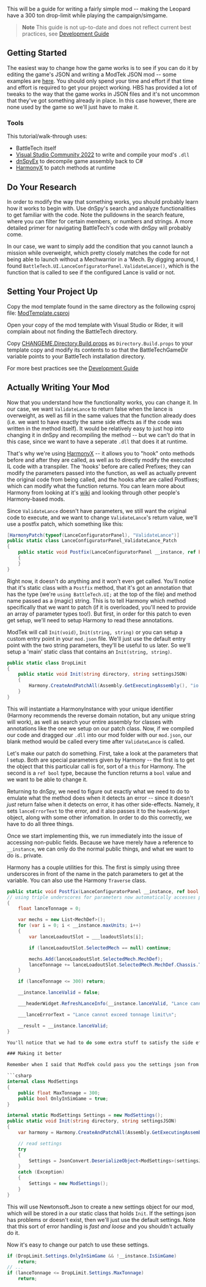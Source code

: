 This will be a guide for writing a fairly simple mod -- making the Leopard have a 300 ton drop-limit while playing the campaign/simgame.

> **Note**
> This guide is not up-to-date and does not reflect current best practices, see [Development Guide](DEVELOPMENT_GUIDE.md)

## Getting Started

The easiest way to change how the game works is to see if you can do it by editing the game's JSON and writing a ModTek JSON mod -- some examples are [here](Writing-ModTek-JSON-mods.md). You should only spend your time and effort if that time and effort is required to get your project working. HBS has provided a lot of tweaks to the way that the game works in JSON files and it's not uncommon that they've got something already in place. In this case however, there are none used by the game so we'll just have to make it.

### Tools

This tutorial/walk-through uses:

* BattleTech itself
* [Visual Studio Community 2022](https://www.visualstudio.com/downloads/) to write and compile your mod's `.dll`
* [dnSpyEx](https://github.com/dnSpyEx/dnSpy) to decompile game assembly back to C#
* [HarmonyX](https://github.com/BepInEx/HarmonyX) to patch methods at runtime

## Do Your Research

In order to modify the way that something works, you should probably learn how it works to begin with. Use dnSpy's search and analyze functionalities to get familiar with the code. Note the pulldowns in the search feature, where you can filter for certain members, or numbers and strings. A more detailed primer for navigating BattleTech's code with dnSpy will probably come.

In our case, we want to simply add the condition that you cannot launch a mission while overweight, which pretty closely matches the code for not being able to launch without a Mechwarrior in a 'Mech. By digging around, I found `BattleTech.UI.LanceConfiguratorPanel.ValidateLance()`, which is the function that is called to see if the configured Lance is valid or not.

## Setting Your Project Up

Copy the mod template found in the same directory as the following csproj file: [ModTemplate.csproj](../examples/ModTemplate/ModTemplate.csproj)

Open your copy of the mod template with Visual Studio or Rider, it will complain about not finding the BattleTech directory.

Copy [CHANGEME.Directory.Build.props](../CHANGEME.Directory.Build.props) as `Directory.Build.props` to your template copy and modify its contents to so that the BattleTechGameDir variable points to your BattleTech installation directory.

For more best practices see the [Development Guide](DEVELOPMENT_GUIDE.md)

## Actually Writing Your Mod

Now that you understand how the functionality works, you can change it. In our case, we want `ValidateLance` to return false when the lance is overweight, as well as fill in the same values that the function already does (i.e. we want to have exactly the same side effects as if the code was written in the method itself). It would be relatively easy to just hop into changing it in dnSpy and recompiling the method -- but we can't do that in this case, since we want to have a seperate `.dll` that does it at runtime.

That's why we're using [HarmonyX](https://github.com/BepInEx/HarmonyX) -- it allows you to "hook" onto methods before and after they are called, as well as to directly modify the executed IL code with a transpiler. The 'hooks' before are called Prefixes; they can modify the parameters passed into the function, as well as actually prevent the original code from being called, and the hooks after are called Postfixes; which can modify what the function returns. You can learn more about Harmony from looking at it's [wiki](https://github.com/pardeike/Harmony/wiki) and looking through other people's Harmony-based mods.

Since `ValidateLance` doesn't have parameters, we still want the original code to execute, and we want to change `ValidateLance`'s return value, we'll use a postfix patch, which something like this:

```csharp
[HarmonyPatch(typeof(LanceConfiguratorPanel), "ValidateLance")]
public static class LanceConfiguratorPanel_ValidateLance_Patch
{
    public static void Postfix(LanceConfiguratorPanel __instance, ref bool __result)
    {
    }
}
```

Right now, it doesn't do anything and it won't even get called. You'll notice that it's static class with a `Postfix` method, that it's got an annotation that has the type (we're `using BattleTech.UI;` at the top of the file) and method name passed as a (magic) string. This is to tell Harmony which method specifically that we want to patch (if it is overloaded, you'll need to provide an array of parameter types too!). But first, in order for this patch to even get setup, we'll need to setup Harmony to read these annotations.

ModTek will call `Init(void)`, `Init(string, string)` or you can setup a custom entry point in your `mod.json` file. We'll just use the default entry point with the two string parameters, they'll be useful to us later. So we'll setup a 'main' static class that contains an `Init(string, string)`.

```csharp
public static class DropLimit
{
    public static void Init(string directory, string settingsJSON)
    {
        Harmony.CreateAndPatchAll(Assembly.GetExecutingAssembly(), "io.github.mpstark.DropLimit");
    }
}
```

This will instantiate a HarmonyInstance with your unique identifier (Harmony recommends the reverse domain notation, but any unique string will work), as well as search your entire assembly for classes with annotations like the one we setup on our patch class. Now, if we compiled our code and dragged our `.dll` into our mod folder with our `mod.json`, our blank method would be called every time after `ValidateLance` is called.

Let's make our patch do something. First, take a look at the parameters that I setup. Both are special parameters given by Harmony -- the first is to get the object that this particular call is for, sort of a `this` for Harmony. The second is a `ref bool` type, because the function returns a `bool` value and we want to be able to change it.

Returning to dnSpy, we need to figure out exactly what we need to do to emulate what the method does when it detects an error -- since it doesn't *just* return false when it detects on error, it has other side-effects. Namely, it sets `lanceErrorText` to the error, and it also passes it to the `headerWidget` object, along with some other infomation. In order to do this correctly, we have to do all three things.

Once we start implementing this, we run immediately into the issue of accessing non-public fields. Because we have merely have a reference to `__instance`, we can only do the normal public things, and what we want to do is.. private.

Harmony has a couple utilities for this. The first is simply using three underscores in front of the name in the patch parameters to get at the variable. You can also use the Harmony `Traverse` class.

```csharp
public static void Postfix(LanceConfiguratorPanel __instance, ref bool __result, LanceLoadoutSlot[] ___loadoutSlots, LanceHeaderWidget ___headerWidget, string ___lanceErrorText)  
// using triple underscores for parameters now automatically accesses private fields using Harmony.  _myFieldName would be accessed with 4 underscores.
{
    float lanceTonnage = 0;

    var mechs = new List<MechDef>();
    for (var i = 0; i < __instance.maxUnits; i++)
    {
        var lanceLoadoutSlot = ___loadoutSlots[i];

        if (lanceLoadoutSlot.SelectedMech == null) continue;

        mechs.Add(lanceLoadoutSlot.SelectedMech.MechDef);
        lanceTonnage += lanceLoadoutSlot.SelectedMech.MechDef.Chassis.Tonnage;
    }

    if (lanceTonnage <= 300) return;

    __instance.lanceValid = false;

    ___headerWidget.RefreshLanceInfo(__instance.lanceValid, "Lance cannot exceed tonnage limit", mechs);

    ___lanceErrorText = "Lance cannot exceed tonnage limit\n";

    __result = __instance.lanceValid;
}

You'll notice that we had to do some extra stuff to satisfy the side effects of the original method, namely make a list of MechDefs to pass to `RefreshLanceInfo`. Compile, drag the compiled result to our mod folder, run the game and it works!

### Making it better

Remember when I said that ModTek could pass you the settings json from the `mod.json` file? Let's use it! The easiest way is to create a settings class with some default values. We don't have to setup a constructor because one is generated for us for such a simple class.

```csharp
internal class ModSettings
{
    public float MaxTonnage = 300;
    public bool OnlyInSimGame = true;
}
```

```csharp
internal static ModSettings Settings = new ModSettings();
public static void Init(string directory, string settingsJSON)
{
    var harmony = Harmony.CreateAndPatchAll(Assembly.GetExecutingAssembly(), "io.github.mpstark.DropLimit");

    // read settings
    try
    {
        Settings = JsonConvert.DeserializeObject<ModSettings>(settingsJSON);
    }
    catch (Exception)
    {
        Settings = new ModSettings();
    }
}
```

This will use Newtonsoft.Json to create a new settings object for our mod, which will be stored in a our static class that holds `Init`. If the settings json has problems or doesn't exist, then we'll just use the default settings. Note that this sort of error handling is *fast and loose* and you shouldn't actually do it.

Now it's easy to change our patch to use these settings.

```csharp
if (DropLimit.Settings.OnlyInSimGame && !__instance.IsSimGame)
    return;
// ...
if (lanceTonnage <= DropLimit.Settings.MaxTonnage)
    return;
```
